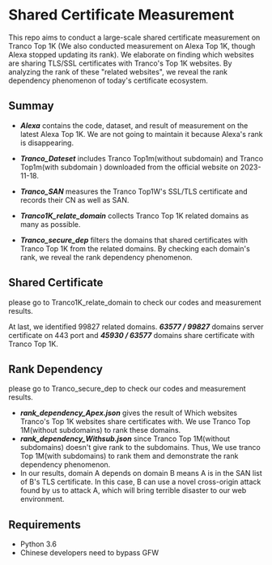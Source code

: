 # Shared Certificate Measurement
This repo aims to conduct a large-scale shared certificate measurement on Tranco Top 1K (We also conducted measurement on Alexa Top 1K, though Alexa stopped updating its rank). We elaborate on finding which websites are sharing TLS/SSL certificates with Tranco's Top 1K websites. By analyzing the rank of these "related websites", we reveal the rank dependency phenomenon of today's certificate ecosystem. 

## Summay
* ***Alexa*** contains the code, dataset, and result of measurement on the latest Alexa Top 1K. We are not going to maintain it because Alexa's rank is disappearing.

* ***Tranco_Dateset*** includes Tranco Top1m(without subdomain) and Tranco Top1m(with subdomain ) downloaded from the official website on 2023-11-18.

* ***Tranco_SAN*** measures the Tranco Top1W's SSL/TLS certificate and records their CN as well as SAN.

* ***Tranco1K_relate_domain*** collects Tranco Top 1K related domains as many as possible. 

* ***Tranco_secure_dep*** filters the domains that shared certificates with Tranco Top 1K from the related domains. By checking each domain's rank, we reveal the rank dependency phenomenon.


## Shared Certificate 
please go to Tranco1K_relate_domain to check our codes and measurement results. 

At last, we identified 99827 related domains. ***63577 / 99827*** domains server certificate on 443 port and ***45930 / 63577*** domains share certificate with Tranco Top 1K. 


## Rank Dependency
please go to Tranco_secure_dep to check our codes and measurement results.
* ***rank_dependency_Apex.json*** gives the result of Which websites Tranco's Top 1K websites share certificates with. We use Tranco Top 1M(without subdomains) to rank these domains. 
* ***rank_dependency_Withsub.json*** since Tranco Top 1M(without subdomains) doesn't give rank to the subdomains. Thus, We use tranco Top 1M(with subdomains) to rank them and demonstrate the rank dependency phenomenon.   
* In our results, domain A depends on domain B means A is in the SAN list of B's TLS certificate. In this case, B can use a novel cross-origin attack found by us to attack A, which will bring terrible disaster to our web environment.

## Requirements
* Python 3.6
* Chinese developers need to bypass GFW
